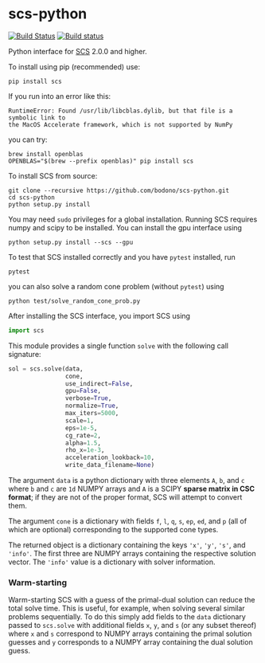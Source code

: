 scs-python
===

[![Build Status](https://travis-ci.org/bodono/scs-python.svg?branch=master)](https://travis-ci.org/bodono/scs-python)
[![Build status](https://ci.appveyor.com/api/projects/status/ep9hnbkgd70t9yv1/branch/master?svg=true)](https://ci.appveyor.com/project/bodono/scs-python/branch/master)

Python interface for [SCS](https://github.com/cvxgrp/scs) 2.0.0 and higher.


To install using pip (recommended) use:
```shell
pip install scs
```
If you run into an error like this:
```
RuntimeError: Found /usr/lib/libcblas.dylib, but that file is a symbolic link to
the MacOS Accelerate framework, which is not supported by NumPy
```
you can try:
```shell
brew install openblas
OPENBLAS="$(brew --prefix openblas)" pip install scs
```

To install SCS from source:
```shell
git clone --recursive https://github.com/bodono/scs-python.git
cd scs-python
python setup.py install
```
You may need `sudo` privileges for a global installation. Running SCS requires
numpy and scipy to be installed. You can install the gpu interface using
```shell
python setup.py install --scs --gpu
```

To test that SCS installed correctly and you have `pytest` installed, run
```shell
pytest
```
you can also solve a random cone problem (without `pytest`) using
```shell
python test/solve_random_cone_prob.py
```

After installing the SCS interface, you import SCS using
```python
import scs
```
This module provides a single function `solve` with the following call signature:
```python
sol = scs.solve(data,
                cone,
                use_indirect=False,
                gpu=False,
                verbose=True,
                normalize=True,
                max_iters=5000,
                scale=1,
                eps=1e-5,
                cg_rate=2,
                alpha=1.5,
                rho_x=1e-3,
                acceleration_lookback=10,
                write_data_filename=None)
```
The argument `data` is a python dictionary with three elements `A`, `b`, and `c`
where `b` and `c` are `1d` NUMPY arrays and `A` is a SCIPY **sparse matrix in
CSC format**; if they are not of the proper format, SCS will attempt to convert
them.

The argument `cone` is a dictionary with fields `f`, `l`, `q`, `s`, `ep`, `ed`,
and `p` (all of which are optional) corresponding to the supported cone types.

The returned object is a dictionary containing the keys `'x'`, `'y'`, `'s'`, and
`'info'`.  The first three are NUMPY arrays containing the respective solution
vector. The `'info'` value is a dictionary with solver information.

### Warm-starting

Warm-starting SCS with a guess of the primal-dual solution can reduce the total
solve time. This is useful, for example, when solving several similar problems
sequentially. To do this simply add fields to the `data` dictionary passed to
`scs.solve` with additional fields `x`, `y`, and `s` (or any subset thereof)
where `x` and `s` correspond to NUMPY arrays containing the primal solution
guesses and `y` corresponds to a NUMPY array containing the dual solution guess.

